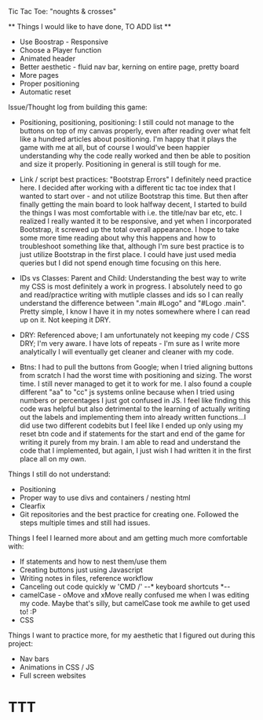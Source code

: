 Tic Tac Toe: "noughts & crosses"

** Things I would like to have done, TO ADD list **
- Use Boostrap - Responsive
- Choose a Player function
- Animated header
- Better aesthetic - fluid nav bar, kerning on entire page, pretty board
- More pages
- Proper positioning
- Automatic reset

Issue/Thought log from building this game:

- Positioning, positioning, positioning: I still could not manage to the buttons on top of my canvas properly, even after reading over what felt like a hundred articles about positioning. I'm happy that it plays the game with me at all, but of course I would've been happier understanding why the code really worked and then be able to position and size it properly. Positioning in general is still tough for me.

- Link / script best practices: "Bootstrap Errors"
I definitely need practice here. I decided after working with a different tic tac toe index that I wanted to start over - and not utilize Bootstrap this time. But then after finally getting the main board to look halfway decent, I started to build the things I was most comfortable with i.e. the title/nav bar etc, etc. I realized I really wanted it to be responsive, and yet when I incorporated Bootstrap, it screwed up the total overall appearance. I hope to take some more time reading about why this happens and how to troubleshoot something like that, although I'm sure best practice is to just utilize Bootstrap in the first place. I could have just used media queries but I did not spend enough time focusing on this here.

- IDs vs Classes: Parent and Child: Understanding the best way to write my CSS is most definitely a work in progress. I absolutely need to go and read/practice writing with mutliple classes and ids so I can really understand the difference between ".main #Logo" and "#Logo .main". Pretty simple, I know I have it in my notes somewhere where I can read up on it. Not keeping it DRY.

- DRY: Referenced above; I am unfortunately not keeping my code / CSS DRY; I'm very aware. I have lots of repeats - I'm sure as I write more analytically I will eventually get cleaner and cleaner with my code.

- Btns: I had to pull the buttons from Google; when I tried aligning buttons from scratch I had the worst time with positioning and sizing. The worst time. I still never managed to get it to work for me. I also found a couple different "aa" to "cc" js systems online because when I tried using numbers or percentages I just got confused in JS. I feel like finding this code was helpful but also detrimental to the learning of actually writing out the labels and implementing them into already written functions...I did use two different codebits but I feel like I ended up only using my reset btn code and if statements for the start and end of the game for writing it purely from my brain. I am able to read and understand the code that I implemented, but again, I just wish I had written it in the first place all on my own.

Things I still do not understand:

- Positioning
- Proper way to use divs and containers / nesting html
- Clearfix
- Git repositories and the best practice for creating one. Followed the steps multiple times and still had issues.

Things I feel I learned more about and am getting much more comfortable with:

- If statements and how to nest them/use them
- Creating buttons just using Javascript
- Writing notes in files, reference workflow
- Canceling out code quickly w 'CMD /' --* keyboard shortcuts *--
- camelCase - oMove and xMove really confused me when I was editing my code. Maybe that's silly, but camelCase took me awhile to get used to! :P
- CSS

Things I want to practice more, for my aesthetic that I figured out during this project:
- Nav bars
- Animations in CSS / JS
- Full screen websites
# TTT
